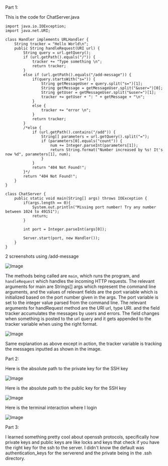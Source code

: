 Part 1:

This is the code for ChatServer.java

```
import java.io.IOException;
import java.net.URI;

class Handler implements URLHandler {
    String tracker = "Hello World\n";
    public String handleRequest(URI url) {
        String query = url.getQuery();
        if (url.getPath().equals("/")) {
            tracker += "Type something \n";
            return tracker;
        } 
        else if (url.getPath().equals("/add-message")) {
            if(query.startsWith("s=")) {
                String getMessageUser = query.split("s=")[1];
                String getMessage = getMessageUser.split("&user=")[0];
                String getUser = getMessageUser.split("&user=")[1]; 
                tracker += getUser + ": " + getMessage + "\n";
            }
            else {
                tracker += "error \n";
            }
            return tracker;
        } 
        /*else {
            if (url.getPath().contains("/add")) {
                String[] parameters = url.getQuery().split("=");
                if (parameters[0].equals("count")) {
                    num += Integer.parseInt(parameters[1]);
                    return String.format("Number increased by %s! It's now %d", parameters[1], num);
                }
            }
            return "404 Not Found!";
        }*/
        return "404 Not Found!";
    }
}

class ChatServer {
    public static void main(String[] args) throws IOException {
        if(args.length == 0){
            System.out.println("Missing port number! Try any number between 1024 to 49151");
            return;
        }

        int port = Integer.parseInt(args[0]);

        Server.start(port, new Handler());
    }
}
```
2 screenshots using /add-message

![Image](https://alainzhangstudent.github.io/cse-15L-wi22/labreport2/labs2s1.png)

The methods being called are ```main```, which runs the program, and ```handleRequest``` which handles the incoming HTTP requests. The relevant arguments for main are Strings[] args which represent the command line arguments, and the values of relevant fields are the port variable which is initialized based on the port number given in the args. The port variable is set to the integer value parsed from the command line. The relevant arguments for handRequest method are the URI url, type URI. and the field tracker accumulates the messages by users and errors. The field changes when something is posted to the url query and it gets appended to the tracker variable when using the right format. 

![Image](https://alainzhangstudent.github.io/cse-15L-wi22/labreport2/labs2s2.png)

Same explanation as above except in action, the tracker variable is tracking the messages inputted as shown in the image.

Part 2:

Here is the absolute path to the private key for the SSH key

![Image](https://alainzhangstudent.github.io/cse-15L-wi22/labreport2/absolutepath.jpg)

Here is the absolute path to the public key for the SSH key

![Image](https://alainzhangstudent.github.io/cse-15L-wi22/labreport2/absolutepathpublic.jpg)

Here is the terminal interaction where I login

![Image](https://alainzhangstudent.github.io/cse-15L-wi22/labreport2/sshlogin.jpg)

Part 3:

I learned something pretty cool about openssh protocols, specifically how private keys and public keys are like locks and keys that check if you have the right key for the ssh to the server. I didn't know the default was authentication_keys for the serverend and the private being in the .ssh directory.

